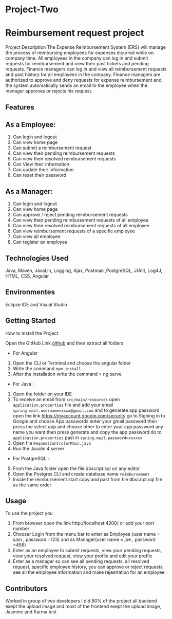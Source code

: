 # Project-Two

Reimbursement request project
===
Project Description
The Expense Reimbursement System (ERS) will manage the process of reimbursing employees for expenses incurred while on company time. All employees in the company can log in and submit requests for reimbursement and view their past tickets and pending requests. Finance managers can log in and view all reimbursement requests and past history for all employees in the company. Finance managers are authorized to approve and deny requests for expense reimbursement and the system automatically sends an email to the employee when the manager approves or rejects his request.

## Features

As a Employee:
---
1.	Can login and logout
2.	Can view home page
3.	Can submit a reimbursement request
4.	Can view their pending reimbursement requests
5.	Can view their resolved  reimbursement requests
6.	Can View their information
7.	Can update their information
8.	Can reset their password

As a Manager: 
-----
1.	Can login and logout
2.	Can view home page
3.	Can approve / reject pending reimbursement requests
4.	Can view their pending reimbursement requests of all employee
5.	Can view their resolved  reimbursement requests of all employee
6.	Can view reimbursement requests of a specific employee 
7.	Can view all employee
8.	Can register an employee 

Technologies Used  
---
Java, Maven, JavaLin, Logging, Ajax, Postman ,PostgreSQL, JUnit, Log4J, HTML, CSS, Angular

Environmentes  
---
Eclipse IDE and Visual Studio

Getting Started
---
How to install the Project

Open the GitHub Link [github](https://github.com/SamehBotros/Project-One.git) and then extract all folders
*  For Angular 
1.	Open the CLI or Terminal and choose the angular folder
2.	Write the command  ` npm install `
3.	After the installation write the command > ng serve
*  For Java : 
1.	Open the folder on your IDE
2.	To receive an email from `src/main/resources` open `application.properties` file and add your email `spring.mail.username=xxxx@gmail.com` and to genarate app password open the link  https://myaccount.google.com/security go to Signing in to Google and choose App passwords enter your gmail password then press the select app and choose other to enter your app password any name you want then press generate and copy the app password do to  `application.properties` past in `spring.mail.password=xxxxxx` 
3.	Open file `RequestControlerMain.java`
4.	Run the Javalin 4 server
*  For PostgreSQL :
5.	From the Java folder open the file dbscript.sql on any editor 
6.	Open the Postgres CLI and create database name `reimbursement`
7.	Inside the reimbursement start copy and past from file dbscript.sql file as the same order

Usage
---
To use the project you 
1.	From browser open the link http://localhost:4200/ or add your port number
2.	Chooser Login from the menu bar to enter as Employee (user name = sam , password =123) and as Manager(user name = joe , password =456)
3.	Enter as an employee to submit requests, view  your pending requests, view your resolved request, view your profile and edit your profile  
4.	Enter as a manager so can see all pending requests, all resolved request, specific employee history, you can approve or reject requests, see all the employee information and make rejestration for an employee


Contributors
-----
Worked in group of two developers I did 80% of the project all backend exept the upload image and most of the frontend exept the upload image, Jasmine and Karma test 

